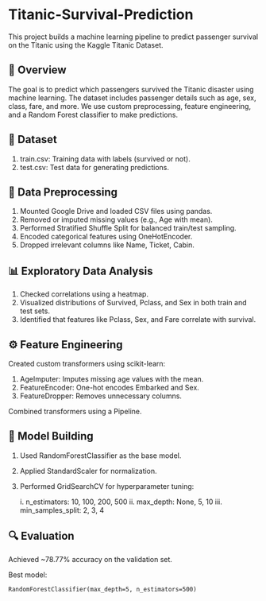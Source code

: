 # Titanic-Survival-Prediction
This project builds a machine learning pipeline to predict passenger survival on the Titanic using the Kaggle Titanic Dataset.


## 📖 Overview
The goal is to predict which passengers survived the Titanic disaster using machine learning. The dataset includes passenger details such as age, sex, class, fare, and more. We use custom preprocessing, feature engineering, and a Random Forest classifier to make predictions.

## 📁 Dataset
1. train.csv: Training data with labels (survived or not).
2. test.csv: Test data for generating predictions.

## 🧹 Data Preprocessing
1. Mounted Google Drive and loaded CSV files using pandas.
2. Removed or imputed missing values (e.g., Age with mean).
3. Performed Stratified Shuffle Split for balanced train/test sampling.
4. Encoded categorical features using OneHotEncoder.
5. Dropped irrelevant columns like Name, Ticket, Cabin.

## 📊 Exploratory Data Analysis
1. Checked correlations using a heatmap.
2. Visualized distributions of Survived, Pclass, and Sex in both train and test sets.
3. Identified that features like Pclass, Sex, and Fare correlate with survival.

## ⚙️ Feature Engineering
Created custom transformers using scikit-learn:

1. AgeImputer: Imputes missing age values with the mean.
2. FeatureEncoder: One-hot encodes Embarked and Sex.
3. FeatureDropper: Removes unnecessary columns.

Combined transformers using a Pipeline.

## 🤖 Model Building
1. Used RandomForestClassifier as the base model.
2. Applied StandardScaler for normalization.
3. Performed GridSearchCV for hyperparameter tuning:

    i. n_estimators: 10, 100, 200, 500
   ii. max_depth: None, 5, 10
  iii. min_samples_split: 2, 3, 4

## 🔍 Evaluation
Achieved ~78.77% accuracy on the validation set.

Best model:
```
RandomForestClassifier(max_depth=5, n_estimators=500)
```
